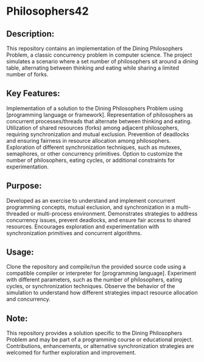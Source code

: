 # Philosophers42

## Description:

This repository contains an implementation of the Dining Philosophers Problem, a classic concurrency problem in computer science. The project simulates a scenario where a set number of philosophers sit around a dining table, alternating between thinking and eating while sharing a limited number of forks.

## Key Features:

Implementation of a solution to the Dining Philosophers Problem using [programming language or framework].
Representation of philosophers as concurrent processes/threads that alternate between thinking and eating.
Utilization of shared resources (forks) among adjacent philosophers, requiring synchronization and mutual exclusion.
Prevention of deadlocks and ensuring fairness in resource allocation among philosophers.
Exploration of different synchronization techniques, such as mutexes, semaphores, or other concurrency primitives.
Option to customize the number of philosophers, eating cycles, or additional constraints for experimentation.
## Purpose:

Developed as an exercise to understand and implement concurrent programming concepts, mutual exclusion, and synchronization in a multi-threaded or multi-process environment.
Demonstrates strategies to address concurrency issues, prevent deadlocks, and ensure fair access to shared resources.
Encourages exploration and experimentation with synchronization primitives and concurrent algorithms.
## Usage:

Clone the repository and compile/run the provided source code using a compatible compiler or interpreter for [programming language].
Experiment with different parameters, such as the number of philosophers, eating cycles, or synchronization techniques.
Observe the behavior of the simulation to understand how different strategies impact resource allocation and concurrency.
## Note:

This repository provides a solution specific to the Dining Philosophers Problem and may be part of a programming course or educational project.
Contributions, enhancements, or alternative synchronization strategies are welcomed for further exploration and improvement.
